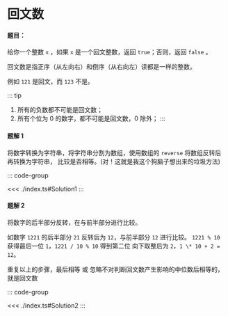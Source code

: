 # 回文数

#### 题目：

给你一个整数 `x` ，如果 `x` 是一个回文整数，返回 `true`；否则，返回 `false` 。

回文数是指正序（从左向右）和倒序（从右向左）读都是一样的整数。

例如 `121` 是回文，而 `123` 不是。

::: tip

1. 所有的负数都不可能是回文数；
2. 所有个位为 0 的数字，都不可能是回文数，0 除外；
   :::

#### 题解 1

将数字转换为字符串，将字符串分割为数组，使用数组的 `reverse` 将数组反转后 再转换为字符串，
比较是否相等。(对！这就是我这个狗脑子想出来的垃圾方法)

::: code-group

<<< ./index.ts#Solution1
:::

#### 题解 2

将数字的后半部分反转，在与前半部分进行比较。

如数字 `1221` 的后半部分 `21` 反转后为 `12`，与前半部分 `12` 进行比较。
`1221 % 10` 获得最后一位 `1`，`1221 / 10 % 10` 得到第二位 向下取整后为 `2`，`1 \* 10 + 2 = 12`。

重复以上的步骤，最后相等 或 忽略不对判断回文数产生影响的中位数后相等的，就是回文数

::: code-group

<<< ./index.ts#Solution2
:::
